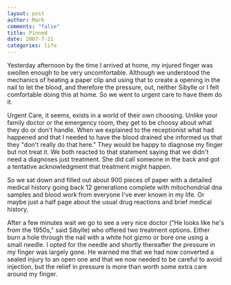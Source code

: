 ```yaml
--- 
layout: post
author: Mark
comments: "false"
title: Pinned
date: 2007-7-21
categories: life
---
```

Yesterday afternoon by the time I arrived at home, my injured finger was swollen enough to be very uncomfortable.  Although we understood the mechanics of heating a paper clip and using that to create a opening in the nail to let the blood, and therefore the pressure, out, neither Sibylle or I felt comfortable doing this at home.  So we went to urgent care to have them do it.

Urgent Care, it seems, exists in a world of their own choosing.  Unlike your family doctor or the emergency room, they get to be choosy about what they do or don't handle.  When we explained to the receptionist what had happened and that I needed to have the blood drained she informed us that they "don't really do that here."  They would be happy to diagnose my finger but not treat it.  We both reacted to that statement saying that we didn't need a diagnoses just treatment.  She did call someone in the back and got a tentative acknowledgment that treatment might happen.

So we sat down and filled out about 900 pieces of paper with a detailed medical history going back 12 generations complete with mitochondrial dna samples and blood work from everyone I've ever known in my life.  Or maybe just a half page about the usual drug reactions and brief medical history,

After a few minutes wait we go to see a very nice doctor ("He looks like he's from the 1950s," said Sibylle) who offered two treatment options.  Either burn a hole through the nail with a white hot gizmo or bore one using a small needle.  I opted for the needle and shortly thereafter the pressure in my finger was largely gone.  He warned me that we had now converted a sealed injury to an open one and that we now needed to be careful to avoid injection, but the relief in pressure is more than worth some extra care around my finger.
